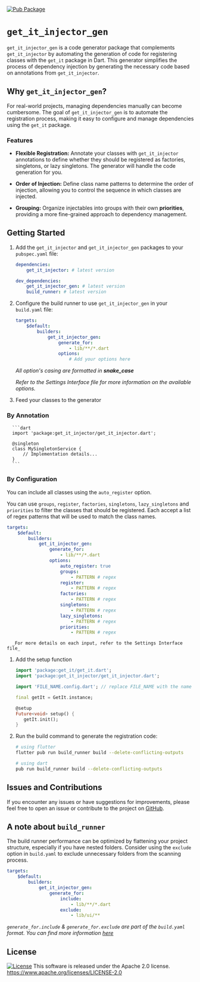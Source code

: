[![Pub Package](https://img.shields.io/pub/v/get_it_injector_gen.svg)](https://pub.dev/packages/get_it_injector_gen)

# `get_it_injector_gen`

`get_it_injector_gen` is a code generator package that complements `get_it_injector` by automating the generation of code for registering classes with the `get_it` package in Dart. This generator simplifies the process of dependency injection by generating the necessary code based on annotations from `get_it_injector`.

## Why `get_it_injector_gen`?

For real-world projects, managing dependencies manually can become cumbersome. The goal of `get_it_injector_gen` is to automate the registration process, making it easy to configure and manage dependencies using the `get_it` package.

### Features

-   **Flexible Registration:** Annotate your classes with `get_it_injector` annotations to define whether they should be registered as factories, singletons, or lazy singletons. The generator will handle the code generation for you.

-   **Order of Injection:** Define class name patterns to determine the order of injection, allowing you to control the sequence in which classes are injected.

-   **Grouping:** Organize injectables into groups with their own **priorities**, providing a more fine-grained approach to dependency management.

## Getting Started

1. Add the `get_it_injector` and `get_it_injector_gen` packages to your `pubspec.yaml` file:

    ```yaml
    dependencies:
        get_it_injector: # latest version

    dev_dependencies:
        get_it_injector_gen: # latest version
        build_runner: # latest version
    ```

2. Configure the build runner to use `get_it_injector_gen` in your `build.yaml` file:

    ```yaml
    targets:
        $default:
            builders:
                get_it_injector_gen:
                    generate_for:
                        - lib/**/*.dart
                    options:
                        # Add your options here
    ```

    _All option's casing are formatted in **snake_case**_

    _Refer to the Settings Interface file for more information on the available options._

3. Feed your classes to the generator

### By Annotation

      ```dart
      import 'package:get_it_injector/get_it_injector.dart';

      @singleton
      class MySingletonService {
          // Implementation details...
      }
      ```

### By Configuration

You can include all classes using the `auto_register` option.

You can use `groups`, `register`, `factories`, `singletons`, `lazy_singletons` and `priorities` to filter the classes that should be registered. Each accept a list of regex patterns that will be used to match the class names.

```yaml
targets:
    $default:
        builders:
            get_it_injector_gen:
                generate_for:
                    - lib/**/*.dart
                options:
                    auto_register: true
                    groups:
                        - PATTERN # regex
                    register:
                        - PATTERN # regex
                    factories:
                        - PATTERN # regex
                    singletons:
                        - PATTERN # regex
                    lazy_singletons:
                        - PATTERN # regex
                    priorities:
                        - PATTERN # regex
```

      _For more details on each input, refer to the Settings Interface file_

1. Add the setup function

    ```dart
    import 'package:get_it/get_it.dart';
    import 'package:get_it_injector/get_it_injector.dart';

    import 'FILE_NAME.config.dart'; // replace FILE_NAME with the name of _this_ file

    final getIt = GetIt.instance;

    @setup
    Future<void> setup() {
       getIt.init();
    }
    ```

2. Run the build command to generate the registration code:

    ```bash
    # using flutter
    flutter pub run build_runner build --delete-conflicting-outputs

    # using dart
    pub run build_runner build --delete-conflicting-outputs
    ```

## Issues and Contributions

If you encounter any issues or have suggestions for improvements, please feel free to open an issue or contribute to the project on [GitHub](https://github.com/your-username/get_it_injector_gen).

## A note about `build_runner`

The build runner performance can be optimized by flattening your project structure, especially if you have nested folders. Consider using the `exclude` option in `build.yaml` to exclude unnecessary folders from the scanning process.

```yaml
targets:
    $default:
        builders:
            get_it_injector_gen:
                generate_for:
                    include:
                        - lib/**/*.dart
                    exclude:
                        - lib/ui/**
```

_`generate_for.include` & `generate_for.exclude` are part of the `build.yaml` format. You can find more information [here](https://github.com/dart-lang/build/blob/master/docs/build_yaml_format.md)_

## License
[![License](https://img.shields.io/badge/License-Apache_2.0-blue.svg)](https://opensource.org/licenses/Apache-2.0)
This software is released under the Apache 2.0 license. https://www.apache.org/licenses/LICENSE-2.0